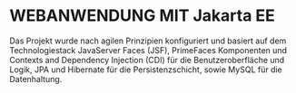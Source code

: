 # WEBANWENDUNG MIT Jakarta EE

Das Projekt wurde nach agilen Prinzipien konfiguriert und basiert auf dem Technologiestack
JavaServer Faces (JSF), PrimeFaces Komponenten und Contexts and Dependency Injection
(CDI) für die Benutzeroberfläche und Logik, JPA und Hibernate für die Persistenzschicht, sowie
MySQL für die Datenhaltung.
